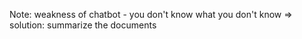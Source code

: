 
Note: weakness of chatbot - you don't know what you don't know
=> solution: summarize the documents
